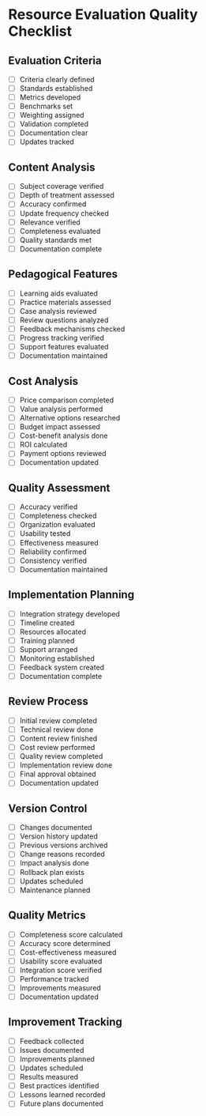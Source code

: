# Resource Evaluation Quality Checklist

## Evaluation Criteria
- [ ] Criteria clearly defined
- [ ] Standards established
- [ ] Metrics developed
- [ ] Benchmarks set
- [ ] Weighting assigned
- [ ] Validation completed
- [ ] Documentation clear
- [ ] Updates tracked

## Content Analysis
- [ ] Subject coverage verified
- [ ] Depth of treatment assessed
- [ ] Accuracy confirmed
- [ ] Update frequency checked
- [ ] Relevance verified
- [ ] Completeness evaluated
- [ ] Quality standards met
- [ ] Documentation complete

## Pedagogical Features
- [ ] Learning aids evaluated
- [ ] Practice materials assessed
- [ ] Case analysis reviewed
- [ ] Review questions analyzed
- [ ] Feedback mechanisms checked
- [ ] Progress tracking verified
- [ ] Support features evaluated
- [ ] Documentation maintained

## Cost Analysis
- [ ] Price comparison completed
- [ ] Value analysis performed
- [ ] Alternative options researched
- [ ] Budget impact assessed
- [ ] Cost-benefit analysis done
- [ ] ROI calculated
- [ ] Payment options reviewed
- [ ] Documentation updated

## Quality Assessment
- [ ] Accuracy verified
- [ ] Completeness checked
- [ ] Organization evaluated
- [ ] Usability tested
- [ ] Effectiveness measured
- [ ] Reliability confirmed
- [ ] Consistency verified
- [ ] Documentation maintained

## Implementation Planning
- [ ] Integration strategy developed
- [ ] Timeline created
- [ ] Resources allocated
- [ ] Training planned
- [ ] Support arranged
- [ ] Monitoring established
- [ ] Feedback system created
- [ ] Documentation complete

## Review Process
- [ ] Initial review completed
- [ ] Technical review done
- [ ] Content review finished
- [ ] Cost review performed
- [ ] Quality review completed
- [ ] Implementation review done
- [ ] Final approval obtained
- [ ] Documentation updated

## Version Control
- [ ] Changes documented
- [ ] Version history updated
- [ ] Previous versions archived
- [ ] Change reasons recorded
- [ ] Impact analysis done
- [ ] Rollback plan exists
- [ ] Updates scheduled
- [ ] Maintenance planned

## Quality Metrics
- [ ] Completeness score calculated
- [ ] Accuracy score determined
- [ ] Cost-effectiveness measured
- [ ] Usability score evaluated
- [ ] Integration score verified
- [ ] Performance tracked
- [ ] Improvements measured
- [ ] Documentation updated

## Improvement Tracking
- [ ] Feedback collected
- [ ] Issues documented
- [ ] Improvements planned
- [ ] Updates scheduled
- [ ] Results measured
- [ ] Best practices identified
- [ ] Lessons learned recorded
- [ ] Future plans documented 